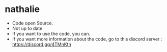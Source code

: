 # nathalie
- Code open Source.
- Not up to date
- If you want to use the code, you can.
- If you want more information about the code, go to this discord server : https://discord.gg/4TMnKtn
